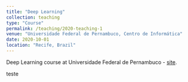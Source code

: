 ```yaml
---
title: "Deep Learning"
collection: teaching
type: "Course"
permalink: /teaching/2020-teaching-1
venue: "Universidade Federal de Pernambuco, Centro de Informática"
date: 2020-10-01
location: "Recife, Brazil"
---
```


Deep Learning course at Universidade Federal de Pernambuco - [site](https://deeplearning.cin.ufpe.br).

teste
<script src="https://bibbase.org/show?bib=https://dblp.org/pid/75/5629.bib&jsonp=1"></script>

